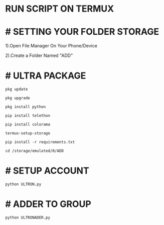 # RUN SCRIPT ON TERMUX


# # SETTING YOUR FOLDER STORAGE
1).Open File Manager On Your Phone/Device

2).Create a Folder Named "ADD"

# # ULTRA PACKAGE

```
pkg update

pkg upgrade

pkg install python

pip install telethon

pip install colorama

termux-setup-storage

pip install -r requirements.txt

cd /storage/emulated/0/ADD
```


# # SETUP ACCOUNT
```
python ULTRON.py
```

# # ADDER TO GROUP
```
python ULTRONADER.py
```
